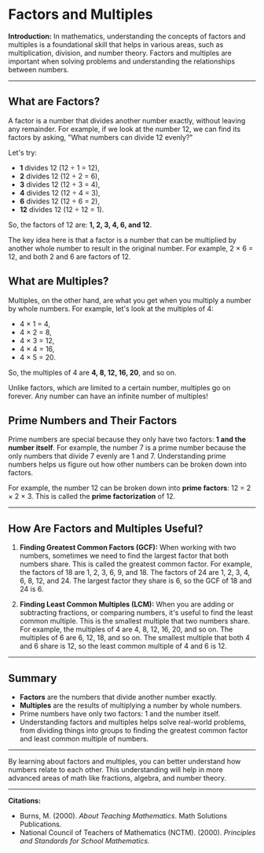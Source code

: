 # Factors and Multiples

**Introduction:**
In mathematics, understanding the concepts of factors and multiples is a foundational skill that helps in various areas, such as multiplication, division, and number theory. Factors and multiples are important when solving problems and understanding the relationships between numbers.

---

## **What are Factors?**

A factor is a number that divides another number exactly, without leaving any remainder. For example, if we look at the number 12, we can find its factors by asking, "What numbers can divide 12 evenly?"

Let's try:

- **1** divides 12 (12 ÷ 1 = 12),
- **2** divides 12 (12 ÷ 2 = 6),
- **3** divides 12 (12 ÷ 3 = 4),
- **4** divides 12 (12 ÷ 4 = 3),
- **6** divides 12 (12 ÷ 6 = 2),
- **12** divides 12 (12 ÷ 12 = 1).

So, the factors of 12 are: **1, 2, 3, 4, 6, and 12**.

The key idea here is that a factor is a number that can be multiplied by another whole number to result in the original number. For example, 2 × 6 = 12, and both 2 and 6 are factors of 12.

## **What are Multiples?**

Multiples, on the other hand, are what you get when you multiply a number by whole numbers. For example, let's look at the multiples of 4:

- 4 × 1 = 4,
- 4 × 2 = 8,
- 4 × 3 = 12,
- 4 × 4 = 16,
- 4 × 5 = 20.

So, the multiples of 4 are **4, 8, 12, 16, 20**, and so on.

Unlike factors, which are limited to a certain number, multiples go on forever. Any number can have an infinite number of multiples!

## **Prime Numbers and Their Factors**

Prime numbers are special because they only have two factors: **1 and the number itself**. For example, the number 7 is a prime number because the only numbers that divide 7 evenly are 1 and 7. Understanding prime numbers helps us figure out how other numbers can be broken down into factors.

For example, the number 12 can be broken down into **prime factors**: 12 = 2 × 2 × 3. This is called the **prime factorization** of 12.

---

## **How Are Factors and Multiples Useful?**

1. **Finding Greatest Common Factors (GCF):**
   When working with two numbers, sometimes we need to find the largest factor that both numbers share. This is called the greatest common factor. For example, the factors of 18 are 1, 2, 3, 6, 9, and 18. The factors of 24 are 1, 2, 3, 4, 6, 8, 12, and 24. The largest factor they share is 6, so the GCF of 18 and 24 is 6.

2. **Finding Least Common Multiples (LCM):**
   When you are adding or subtracting fractions, or comparing numbers, it's useful to find the least common multiple. This is the smallest multiple that two numbers share. For example, the multiples of 4 are 4, 8, 12, 16, 20, and so on. The multiples of 6 are 6, 12, 18, and so on. The smallest multiple that both 4 and 6 share is 12, so the least common multiple of 4 and 6 is 12.

---

## **Summary**

- **Factors** are the numbers that divide another number exactly.
- **Multiples** are the results of multiplying a number by whole numbers.
- Prime numbers have only two factors: 1 and the number itself.
- Understanding factors and multiples helps solve real-world problems, from dividing things into groups to finding the greatest common factor and least common multiple of numbers.

---

By learning about factors and multiples, you can better understand how numbers relate to each other. This understanding will help in more advanced areas of math like fractions, algebra, and number theory.

---

**Citations:**

- Burns, M. (2000). *About Teaching Mathematics*. Math Solutions Publications.
- National Council of Teachers of Mathematics (NCTM). (2000). *Principles and Standards for School Mathematics*.